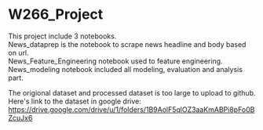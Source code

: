 # W266_Project

This project include 3 notebooks. <br>
News_dataprep is the notebook to scrape news headline and body based on url. <br>
News_Feature_Engineering notebook used to feature engineering. <br>
News_modeling notebook included all modeling, evaluation and analysis part. <br>

The origional dataset and processed dataset is too large to upload to github. Here's link to the dataset in google drive: <br>
https://drive.google.com/drive/u/1/folders/1B9AolF5qlOZ3aaKmABPi8pFo0BZcuJx6
